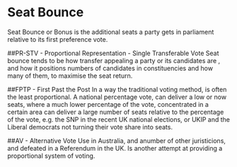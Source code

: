 Seat Bounce
===========
Seat Bounce or Bonus is the additional seats a party gets in parliament relative to its first preference vote.

##PR-STV - Proportional Representation - Single Transferable Vote
Seat bounce tends to be how transfer appealing a party or its candidates are , and how it positions numbers of candidates in constituencies and how many of them, to maximise the seat return.

##FPTP - First Past the Post
In a way the traditional voting method, is often the least proportional. A national percentage vote, can deliver a low or now seats, where a much lower percentage of the vote, concentrated in a certain area can deliver a large number of seats relative to the percentage of the vote, e.g. the SNP in the recent UK national elections, or UKIP and the Liberal democrats not turning their vote share into seats.

##AV - Alternative Vote
Use in Australia, and anumber of other juristicions, and defeated in a Referendum in the UK. Is another attempt at providing a proportional system of voting.

